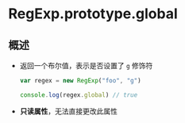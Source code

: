 # RegExp.prototype.global

## 概述

+ 返回一个布尔值，表示是否设置了 `g` 修饰符

  ```js
  var regex = new RegExp("foo", "g")

  console.log(regex.global) // true
  ```

+ **只读属性**，无法直接更改此属性
